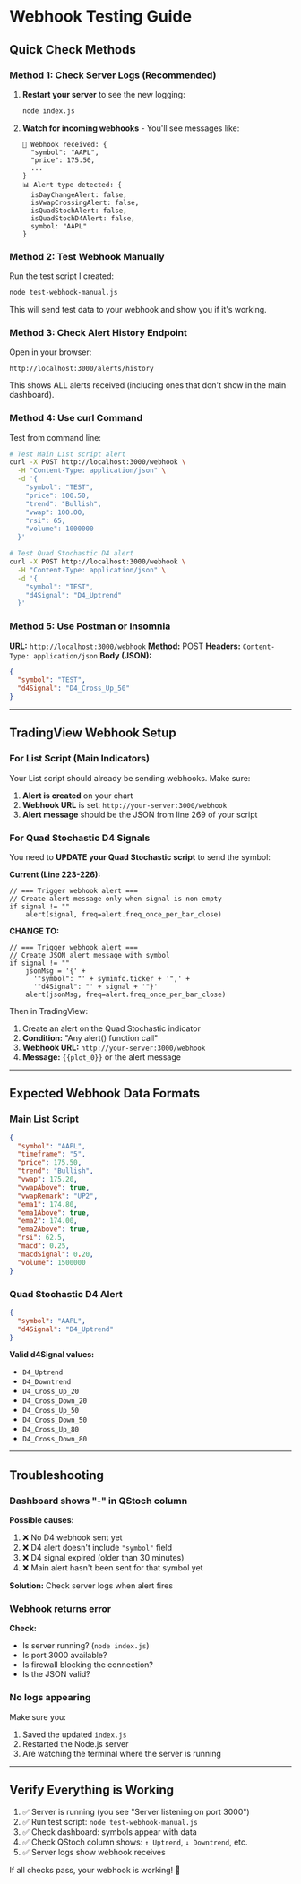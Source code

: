 # Webhook Testing Guide

## Quick Check Methods

### Method 1: Check Server Logs (Recommended)

1. **Restart your server** to see the new logging:
   ```bash
   node index.js
   ```

2. **Watch for incoming webhooks** - You'll see messages like:
   ```
   📨 Webhook received: {
     "symbol": "AAPL",
     "price": 175.50,
     ...
   }
   📊 Alert type detected: {
     isDayChangeAlert: false,
     isVwapCrossingAlert: false,
     isQuadStochAlert: false,
     isQuadStochD4Alert: false,
     symbol: "AAPL"
   }
   ```

### Method 2: Test Webhook Manually

Run the test script I created:
```bash
node test-webhook-manual.js
```

This will send test data to your webhook and show you if it's working.

### Method 3: Check Alert History Endpoint

Open in your browser:
```
http://localhost:3000/alerts/history
```

This shows ALL alerts received (including ones that don't show in the main dashboard).

### Method 4: Use curl Command

Test from command line:
```bash
# Test Main List script alert
curl -X POST http://localhost:3000/webhook \
  -H "Content-Type: application/json" \
  -d '{
    "symbol": "TEST",
    "price": 100.50,
    "trend": "Bullish",
    "vwap": 100.00,
    "rsi": 65,
    "volume": 1000000
  }'

# Test Quad Stochastic D4 alert
curl -X POST http://localhost:3000/webhook \
  -H "Content-Type: application/json" \
  -d '{
    "symbol": "TEST",
    "d4Signal": "D4_Uptrend"
  }'
```

### Method 5: Use Postman or Insomnia

**URL:** `http://localhost:3000/webhook`
**Method:** POST
**Headers:** `Content-Type: application/json`
**Body (JSON):**
```json
{
  "symbol": "TEST",
  "d4Signal": "D4_Cross_Up_50"
}
```

---

## TradingView Webhook Setup

### For List Script (Main Indicators)

Your List script should already be sending webhooks. Make sure:

1. **Alert is created** on your chart
2. **Webhook URL** is set: `http://your-server:3000/webhook`
3. **Alert message** should be the JSON from line 269 of your script

### For Quad Stochastic D4 Signals

You need to **UPDATE your Quad Stochastic script** to send the symbol:

**Current (Line 223-226):**
```pinescript
// === Trigger webhook alert ===
// Create alert message only when signal is non-empty
if signal != ""
    alert(signal, freq=alert.freq_once_per_bar_close)
```

**CHANGE TO:**
```pinescript
// === Trigger webhook alert ===
// Create JSON alert message with symbol
if signal != ""
    jsonMsg = '{' +
      '"symbol": "' + syminfo.ticker + '",' +
      '"d4Signal": "' + signal + '"}'
    alert(jsonMsg, freq=alert.freq_once_per_bar_close)
```

Then in TradingView:
1. Create an alert on the Quad Stochastic indicator
2. **Condition:** "Any alert() function call"
3. **Webhook URL:** `http://your-server:3000/webhook`
4. **Message:** `{{plot_0}}` or the alert message

---

## Expected Webhook Data Formats

### Main List Script
```json
{
  "symbol": "AAPL",
  "timeframe": "5",
  "price": 175.50,
  "trend": "Bullish",
  "vwap": 175.20,
  "vwapAbove": true,
  "vwapRemark": "UP2",
  "ema1": 174.80,
  "ema1Above": true,
  "ema2": 174.00,
  "ema2Above": true,
  "rsi": 62.5,
  "macd": 0.25,
  "macdSignal": 0.20,
  "volume": 1500000
}
```

### Quad Stochastic D4 Alert
```json
{
  "symbol": "AAPL",
  "d4Signal": "D4_Uptrend"
}
```

**Valid d4Signal values:**
- `D4_Uptrend`
- `D4_Downtrend`
- `D4_Cross_Up_20`
- `D4_Cross_Down_20`
- `D4_Cross_Up_50`
- `D4_Cross_Down_50`
- `D4_Cross_Up_80`
- `D4_Cross_Down_80`

---

## Troubleshooting

### Dashboard shows "-" in QStoch column

**Possible causes:**
1. ❌ No D4 webhook sent yet
2. ❌ D4 alert doesn't include `"symbol"` field
3. ❌ D4 signal expired (older than 30 minutes)
4. ❌ Main alert hasn't been sent for that symbol yet

**Solution:** Check server logs when alert fires

### Webhook returns error

**Check:**
- Is server running? (`node index.js`)
- Is port 3000 available?
- Is firewall blocking the connection?
- Is the JSON valid?

### No logs appearing

Make sure you:
1. Saved the updated `index.js`
2. Restarted the Node.js server
3. Are watching the terminal where the server is running

---

## Verify Everything is Working

1. ✅ Server is running (you see "Server listening on port 3000")
2. ✅ Run test script: `node test-webhook-manual.js`
3. ✅ Check dashboard: symbols appear with data
4. ✅ Check QStoch column shows: `↑ Uptrend`, `↓ Downtrend`, etc.
5. ✅ Server logs show webhook receives

If all checks pass, your webhook is working! 🎉

